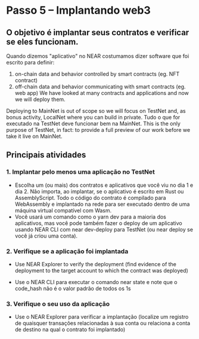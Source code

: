 # Passo 5 – Implantando web3

## O objetivo é implantar seus contratos e verificar se eles funcionam.

Quando dizemos "aplicativo" no NEAR costumamos dizer software que foi escrito para definir:

1. on-chain data and behavior controlled by smart contracts (eg. NFT contract)
2. off-chain data and behavior communicating with smart contracts (eg. web app) We have looked at many contracts and applications and now we will deploy them.

Deploying to MainNet is out of scope so we will focus on TestNet and, as bonus activity, LocalNet where you can build in private. Tudo o que for executado na TestNet deve funcionar bem na MainNet. This is the only purpose of TestNet, in fact: to provide a full preview of our work before we take it live on MainNet.

## Principais atividades

### 1. Implantar pelo menos uma aplicação no TestNet

* Escolha um (ou mais) dos contratos e aplicativos que você viu no dia 1 e dia 2. Não importa, ao implantar, se o aplicativo é escrito em Rust ou AssemblyScript. Todo o código do contrato é compilado para WebAssembly e implantado na rede para ser executado dentro de uma máquina virtual compatível com Wasm.
* Você usará um comando como o yarn dev para a maioria dos aplicativos, mas você pode também fazer o deploy de um aplicativo usando NEAR CLI com near dev-deploy para TestNet (ou near deploy se você já criou uma conta).

### 2. Verifique se a aplicação foi implantada

* Use NEAR Explorer to verify the deployment (find evidence of the deployment to the target account to which the contract was deployed)

* Use o NEAR CLI para executar o comando near state <contract-account> e note que o code_hash não é o valor padrão de todos os 1s

### 3. Verifique o seu uso da aplicação

* Use o NEAR Explorer para verificar a implantação (localize um registro de quaisquer transações relacionadas à sua conta ou relaciona a conta de destino na qual o contrato foi implantado)
